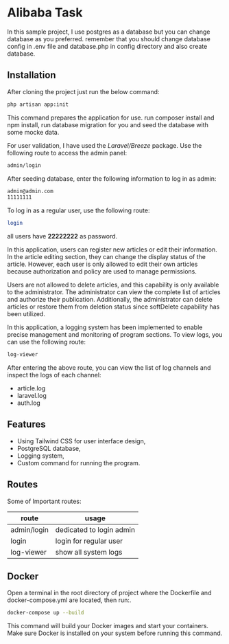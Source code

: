 # Alibaba Task


In this sample project, I use postgres as a database but you can change database as you preferred. remember that you should change database config in .env file and database.php in config directory and also create database.

## Installation

After cloning the project just run the below command:
```sh
php artisan app:init
```

This command prepares the application for use. run composer install and npm install, run database migration for you and seed the database with some mocke data.

For user validation, I have used the _Laravel/Breeze_ package. Use the following route to access the admin panel:
```sh
admin/login
```
After seeding database, enter the following information to log in as admin:
```sh
admin@admin.com
11111111
```

To log in as a regular user, use the following route:
```sh
login
```

all users have __22222222__ as password.

In this application, users can register new articles or edit their information. In the article editing section, they can change the display status of the article. However, each user is only allowed to edit their own articles because authorization and policy are used to manage permissions.

Users are not allowed to delete articles, and this capability is only available to the administrator. The administrator can view the complete list of articles and authorize their publication. Additionally, the administrator can delete articles or restore them from deletion status since softDelete capability has been utilized.

In this application, a logging system has been implemented to enable precise management and monitoring of program sections. To view logs, you can use the following route:
```sh
log-viewer
```
After entering the above route, you can view the list of log channels and inspect the logs of each channel:

- article.log
- laravel.log
- auth.log

## Features

- Using Tailwind CSS for user interface design,
- PostgreSQL database,
- Logging system,
- Custom command for running the program.



## Routes

Some of Important routes:

| route | usage |
| ------ | ------ |
| admin/login | dedicated to login admin |
| login | login for regular user |
| log-viewer | show all system logs |

## Docker

Open a terminal in the root directory of project where the Dockerfile and docker-compose.yml are located, then run:.

```sh
docker-compose up --build
```

This command will build your Docker images and start your containers. Make sure Docker is installed on your system before running this command.
